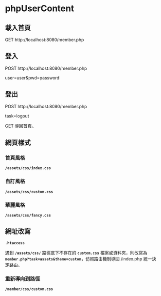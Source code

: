 # phpUserContent

## 載入首頁
GET http://localhost:8080/member.php

## 登入
POST http://localhost:8080/member.php

user=user&pwd=password

## 登出
POST http://localhost:8080/member.php

task=logout

GET 導回首頁。

## 網頁樣式

### 首頁風格
**`/assets/css/index.css`**

### 自訂風格
**`/assets/css/custom.css`**

### 華麗風格
**`/assets/css/fancy.css`**

## 網址改寫
**`.htaccess`**

遇到 **`/assets/css/`** 路徑底下不存在的 **`custom.css`** 檔案或資料夾，則改寫為 **`member.php?task=assets&theme=custom`**，仿照路由機制導回 /index.php 統一決定路由。

### 重新導向到路徑
**`/member/css/custom.css`**
